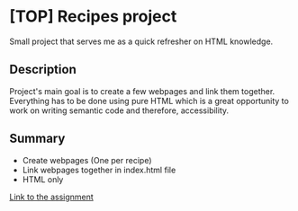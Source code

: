 # [TOP] Recipes project

Small project that serves me as a quick refresher on HTML knowledge.  
  
## Description

Project's main goal is to create a few webpages and link them together.  
Everything has to be done using pure HTML which is a great opportunity to work on writing semantic code and therefore, accessibility.
  
## Summary

- Create webpages (One per recipe)
- Link webpages together in index.html file
- HTML only

[Link to the assignment](https://www.theodinproject.com/lessons/foundations-recipes)

